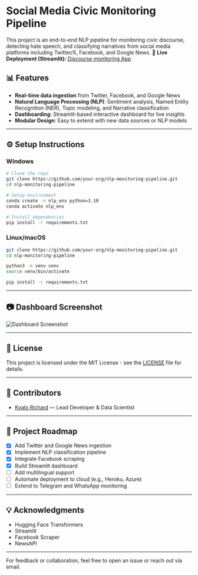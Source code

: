 
# Social Media Civic Monitoring Pipeline

This project is an end-to-end NLP pipeline for monitoring civic discourse, detecting hate speech, and classifying narratives from social media platforms including Twitter/X, Facebook, and Google News.
🔗 **Live Deployment (Streamlit):** [Discourse monitoring  App](https://richy-nlp.streamlit.app/)

## 📊 Features

- **Real-time data ingestion** from Twitter, Facebook, and Google News
- **Natural Language Processing (NLP)**: Sentiment analysis, Named Entity Recognition (NER), Topic modeling, and Narrative classification
- **Dashboarding**: Streamlit-based interactive dashboard for live insights
- **Modular Design**: Easy to extend with new data sources or NLP models

---

## ⚙️ Setup Instructions

### Windows

```bash
# Clone the repo
git clone https://github.com/your-org/nlp-monitoring-pipeline.git
cd nlp-monitoring-pipeline

# Setup environment
conda create -n nlp_env python=3.10
conda activate nlp_env

# Install dependencies
pip install -r requirements.txt
```

### Linux/macOS

```bash
git clone https://github.com/your-org/nlp-monitoring-pipeline.git
cd nlp-monitoring-pipeline

python3 -m venv venv
source venv/bin/activate

pip install -r requirements.txt
```

---

## 📷 Dashboard Screenshot

![Dashboard Screenshot](screenshots/dashboard_main.png)

---

## 📜 License

This project is licensed under the MIT License - see the [LICENSE](LICENSE) file for details.

---

## 👥 Contributors

- [Kyalo Richard](https://github.com/kyalorichard) — Lead Developer & Data Scientist

---

## 🚧 Project Roadmap

- [x] Add Twitter and Google News ingestion
- [x] Implement NLP classification pipeline
- [x] Integrate Facebook scraping
- [x] Build Streamlit dashboard
- [ ] Add multilingual support
- [ ] Automate deployment to cloud (e.g., Heroku, Azure)
- [ ] Extend to Telegram and WhatsApp monitoring

---

## 💡 Acknowledgments

- Hugging Face Transformers
- Streamlit
- Facebook Scraper
- NewsAPI

---

For feedback or collaboration, feel free to open an issue or reach out via email.
